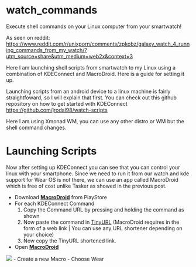 # watch_commands
Execute shell commands on your Linux computer from your smartwatch!

As seen on reddit:
<https://www.reddit.com/r/unixporn/comments/zpkobz/galaxy_watch_4_running_commands_from_my_watch/?utm_source=share&utm_medium=web2x&context=3>

Here I am launching shell scripts from smartwatch to my Linux using a combination of KDEConnect and MacroDroid.
Here is a guide for setting it up.

Launching scripts from an android device to a linux machine is fairly straightfoward, so I will explain that first. 
You can check out this github repository on how to get started with KDEConnect
<https://github.com/jrodal98/watch-scripts>

Here I am using Xmonad WM, you can use any other distro or WM but the shell command changes.

# Launching Scripts
Now after setting up KDEConnect you can see that you can control your linux with your smartphone.
Since we need to run it from our watch and kde support for Wear OS is not there, we can use an app called MacroDroid which is free of cost unlike Tasker as showed in the previous post.

- Download [<ins>**MacroDroid**</ins>](https://play.google.com/store/apps/details?id=com.arlosoft.macrodroid&gl=US&pli=1) from PlayStore
- For each KDEConnect Command 
  1) Copy the Command URL by pressing and holding the command as shown
  2) Now paste the command in [TinyURL](https://tinyurl.com/app) (MacroDroid requires in the form of a web link | You can use any URL shortener depending on your choice)
  3) Now copy the TinyURL shortened link.
- Open [**MacroDroid**](https://play.google.com/store/apps/details?id=com.arlosoft.macrodroid&gl=US&pli=1)
 <img src="![MacroDroid1New](https://user-images.githubusercontent.com/88709957/208477861-ed2e0edc-2d9c-445d-8ffe-326ae0a19d69.png)"/>
- Create a new Macro
- Choose Wear
